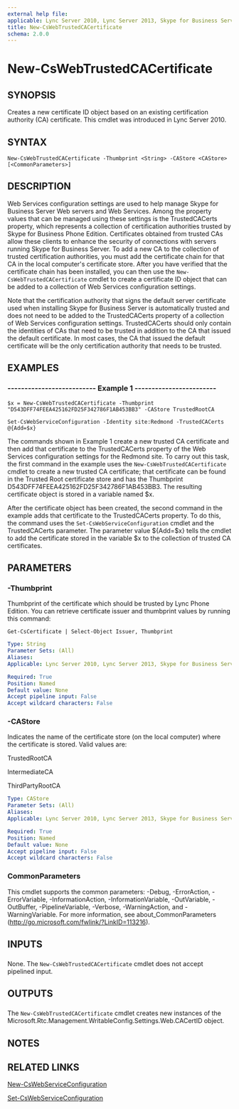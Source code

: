 ```yaml
---
external help file: 
applicable: Lync Server 2010, Lync Server 2013, Skype for Business Server 2015
title: New-CsWebTrustedCACertificate
schema: 2.0.0
---
```


# New-CsWebTrustedCACertificate

## SYNOPSIS
Creates a new certificate ID object based on an existing certification authority (CA) certificate.
This cmdlet was introduced in Lync Server 2010.


## SYNTAX

```
New-CsWebTrustedCACertificate -Thumbprint <String> -CAStore <CAStore> [<CommonParameters>]
```

## DESCRIPTION
Web Services configuration settings are used to help manage Skype for Business Server Web servers and Web Services.
Among the property values that can be managed using these settings is the TrustedCACerts property, which represents a collection of certification authorities trusted by Skype for Business Phone Edition.
Certificates obtained from trusted CAs allow these clients to enhance the security of connections with servers running Skype for Business Server.
To add a new CA to the collection of trusted certification authorities, you must add the certificate chain for that CA in the local computer's certificate store.
After you have verified that the certificate chain has been installed, you can then use the `New-CsWebTrustedCACertificate` cmdlet to create a certificate ID object that can be added to a collection of Web Services configuration settings.

Note that the certification authority that signs the default server certificate used when installing Skype for Business Server is automatically trusted and does not need to be added to the TrustedCACerts property of a collection of Web Services configuration settings.
TrustedCACerts should only contain the identities of CAs that need to be trusted in addition to the CA that issued the default certificate.
In most cases, the CA that issued the default certificate will be the only certification authority that needs to be trusted.


## EXAMPLES

### -------------------------- Example 1 ------------------------
```
$x = New-CsWebTrustedCACertificate -Thumbprint "D543DFF74FEEA425162FD25F342786F1AB453BB3" -CAStore TrustedRootCA

Set-CsWebServiceConfiguration -Identity site:Redmond -TrustedCACerts @{Add=$x}
```

The commands shown in Example 1 create a new trusted CA certificate and then add that certificate to the TrustedCACerts property of the Web Services configuration settings for the Redmond site.
To carry out this task, the first command in the example uses the `New-CsWebTrustedCACertificate` cmdlet to create a new trusted CA certificate; that certificate can be found in the Trusted Root certificate store and has the Thumbprint D543DFF74FEEA425162FD25F342786F1AB453BB3.
The resulting certificate object is stored in a variable named $x.

After the certificate object has been created, the second command in the example adds that certificate to the TrustedCACerts property.
To do this, the command uses the `Set-CsWebServiceConfiguration` cmdlet and the TrustedCACerts parameter.
The parameter value ${Add=$x} tells the cmdlet to add the certificate stored in the variable $x to the collection of trusted CA certificates.


## PARAMETERS

### -Thumbprint
Thumbprint of the certificate which should be trusted by Lync Phone Edition.
You can retrieve certificate issuer and thumbprint values by running this command:

`Get-CsCertificate | Select-Object Issuer, Thumbprint`


```yaml
Type: String
Parameter Sets: (All)
Aliases: 
Applicable: Lync Server 2010, Lync Server 2013, Skype for Business Server 2015

Required: True
Position: Named
Default value: None
Accept pipeline input: False
Accept wildcard characters: False
```

### -CAStore
Indicates the name of the certificate store (on the local computer) where the certificate is stored.
Valid values are:

TrustedRootCA

IntermediateCA

ThirdPartyRootCA

```yaml
Type: CAStore
Parameter Sets: (All)
Aliases: 
Applicable: Lync Server 2010, Lync Server 2013, Skype for Business Server 2015

Required: True
Position: Named
Default value: None
Accept pipeline input: False
Accept wildcard characters: False
```

### CommonParameters
This cmdlet supports the common parameters: -Debug, -ErrorAction, -ErrorVariable, -InformationAction, -InformationVariable, -OutVariable, -OutBuffer, -PipelineVariable, -Verbose, -WarningAction, and -WarningVariable. For more information, see about_CommonParameters (http://go.microsoft.com/fwlink/?LinkID=113216).

## INPUTS

###  
None.
The `New-CsWebTrustedCACertificate` cmdlet does not accept pipelined input.

## OUTPUTS

###  
The `New-CsWebTrustedCACertificate` cmdlet creates new instances of the Microsoft.Rtc.Management.WritableConfig.Settings.Web.CACertID object.

## NOTES

## RELATED LINKS

[New-CsWebServiceConfiguration]()

[Set-CsWebServiceConfiguration]()

